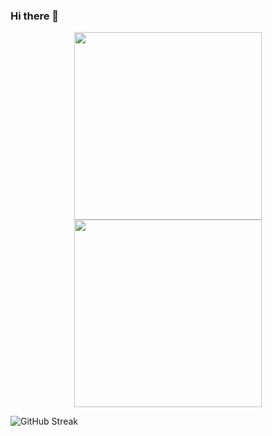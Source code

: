 ### Hi there 👋

<center class="half">
    <img src="https://github-readme-stats.vercel.app/api?username=Zhang-SDU&show_icons=true&theme=dark&count_private=true" width="300" />  <img src="https://github-readme-stats.vercel.app/api/top-langs/?username=Zhang-SDU&theme=dark" width="300" />
</center>

![GitHub Streak](https://github-readme-streak-stats.herokuapp.com/?user=Zhang-SDU&theme=dark&#pic_center)

<!--
**Zhang-SDU/Zhang-SDU** is a ✨ _special_ ✨ repository because its `README.md` (this file) appears on your GitHub profile.

Here are some ideas to get you started:

- 🔭 I’m currently working on ...
- 🌱 I’m currently learning ...
- 👯 I’m looking to collaborate on ...
- 🤔 I’m looking for help with ...
- 💬 Ask me about ...
- 📫 How to reach me: ...
- 😄 Pronouns: ...
- ⚡ Fun fact: ...
-->
